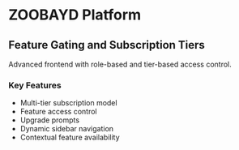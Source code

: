 # ZOOBAYD Platform

## Feature Gating and Subscription Tiers
Advanced frontend with role-based and tier-based access control.

### Key Features
- Multi-tier subscription model
- Feature access control
- Upgrade prompts
- Dynamic sidebar navigation
- Contextual feature availability